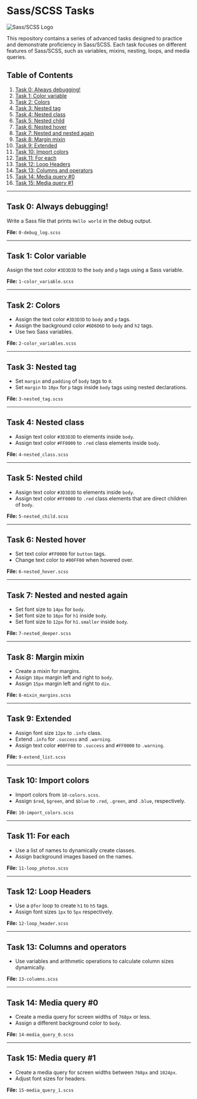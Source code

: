 # Sass/SCSS Tasks

![Sass/SCSS Logo](https://sass-lang.com/assets/img/logos/logo-b6e1ef6e.svg)

This repository contains a series of advanced tasks designed to practice and demonstrate proficiency in Sass/SCSS. Each task focuses on different features of Sass/SCSS, such as variables, mixins, nesting, loops, and media queries.

## Table of Contents

1. [Task 0: Always debugging!](#task-0-always-debugging)
2. [Task 1: Color variable](#task-1-color-variable)
3. [Task 2: Colors](#task-2-colors)
4. [Task 3: Nested tag](#task-3-nested-tag)
5. [Task 4: Nested class](#task-4-nested-class)
6. [Task 5: Nested child](#task-5-nested-child)
7. [Task 6: Nested hover](#task-6-nested-hover)
8. [Task 7: Nested and nested again](#task-7-nested-and-nested-again)
9. [Task 8: Margin mixin](#task-8-margin-mixin)
10. [Task 9: Extended](#task-9-extended)
11. [Task 10: Import colors](#task-10-import-colors)
12. [Task 11: For each](#task-11-for-each)
13. [Task 12: Loop Headers](#task-12-loop-headers)
14. [Task 13: Columns and operators](#task-13-columns-and-operators)
15. [Task 14: Media query #0](#task-14-media-query-0)
16. [Task 15: Media query #1](#task-15-media-query-1)

---

## Task 0: Always debugging!

Write a Sass file that prints `Hello world` in the debug output.

**File:** `0-debug_log.scss`

---

## Task 1: Color variable

Assign the text color `#3D3D3D` to the `body` and `p` tags using a Sass variable.

**File:** `1-color_variable.scss`

---

## Task 2: Colors

- Assign the text color `#3D3D3D` to `body` and `p` tags.
- Assign the background color `#6D6D6D` to `body` and `h2` tags.
- Use two Sass variables.

**File:** `2-color_variables.scss`

---

## Task 3: Nested tag

- Set `margin` and `padding` of `body` tags to `0`.
- Set `margin` to `10px` for `p` tags inside `body` tags using nested declarations.

**File:** `3-nested_tag.scss`

---

## Task 4: Nested class

- Assign text color `#3D3D3D` to elements inside `body`.
- Assign text color `#FF0000` to `.red` class elements inside `body`.

**File:** `4-nested_class.scss`

---

## Task 5: Nested child

- Assign text color `#3D3D3D` to elements inside `body`.
- Assign text color `#FF0000` to `.red` class elements that are direct children of `body`.

**File:** `5-nested_child.scss`

---

## Task 6: Nested hover

- Set text color `#FF0000` for `button` tags.
- Change text color to `#00FF00` when hovered over.

**File:** `6-nested_hover.scss`

---

## Task 7: Nested and nested again

- Set font size to `14px` for `body`.
- Set font size to `16px` for `h1` inside `body`.
- Set font size to `12px` for `h1.smaller` inside `body`.

**File:** `7-nested_deeper.scss`

---

## Task 8: Margin mixin

- Create a mixin for margins.
- Assign `10px` margin left and right to `body`.
- Assign `15px` margin left and right to `div`.

**File:** `8-mixin_margins.scss`

---

## Task 9: Extended

- Assign font size `12px` to `.info` class.
- Extend `.info` for `.success` and `.warning`.
- Assign text color `#00FF00` to `.success` and `#FF0000` to `.warning`.

**File:** `9-extend_list.scss`

---

## Task 10: Import colors

- Import colors from `10-colors.scss`.
- Assign `$red`, `$green`, and `$blue` to `.red`, `.green`, and `.blue`, respectively.

**File:** `10-import_colors.scss`

---

## Task 11: For each

- Use a list of names to dynamically create classes.
- Assign background images based on the names.

**File:** `11-loop_photos.scss`

---

## Task 12: Loop Headers

- Use a `@for` loop to create `h1` to `h5` tags.
- Assign font sizes `1px` to `5px` respectively.

**File:** `12-loop_header.scss`

---

## Task 13: Columns and operators

- Use variables and arithmetic operations to calculate column sizes dynamically.

**File:** `13-columns.scss`

---

## Task 14: Media query #0

- Create a media query for screen widths of `768px` or less.
- Assign a different background color to `body`.

**File:** `14-media_query_0.scss`

---

## Task 15: Media query #1

- Create a media query for screen widths between `768px` and `1024px`.
- Adjust font sizes for headers.

**File:** `15-media_query_1.scss`
